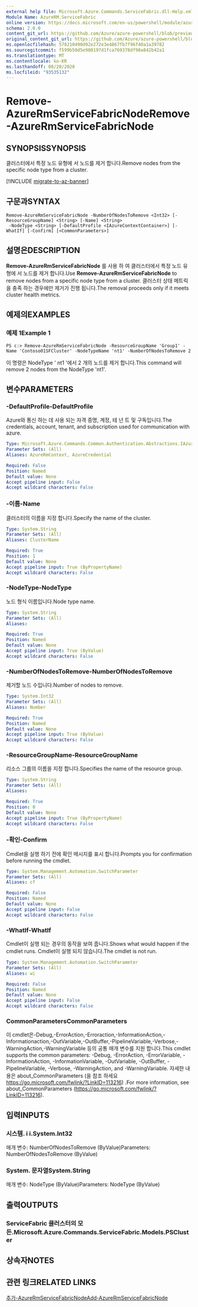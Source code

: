 ```yaml
---
external help file: Microsoft.Azure.Commands.ServiceFabric.dll-Help.xml
Module Name: AzureRM.ServiceFabric
online version: https://docs.microsoft.com/en-us/powershell/module/azurerm.servicefabric/remove-azurermservicefabricnode
schema: 2.0.0
content_git_url: https://github.com/Azure/azure-powershell/blob/preview/src/ResourceManager/ServiceFabric/Commands.ServiceFabric/help/Remove-AzureRmServiceFabricNode.md
original_content_git_url: https://github.com/Azure/azure-powershell/blob/preview/src/ResourceManager/ServiceFabric/Commands.ServiceFabric/help/Remove-AzureRmServiceFabricNode.md
ms.openlocfilehash: 578210490d92e272e3e4867fb7f96f40a1a39782
ms.sourcegitcommit: f599b50d5e980197d1fca769378df90a842b42a1
ms.translationtype: MT
ms.contentlocale: ko-KR
ms.lasthandoff: 08/20/2020
ms.locfileid: "93535132"
---
```

# <span data-ttu-id="0888d-101">Remove-AzureRmServiceFabricNode</span><span class="sxs-lookup"><span data-stu-id="0888d-101">Remove-AzureRmServiceFabricNode</span></span>

## <span data-ttu-id="0888d-102">SYNOPSIS</span><span class="sxs-lookup"><span data-stu-id="0888d-102">SYNOPSIS</span></span>
<span data-ttu-id="0888d-103">클러스터에서 특정 노드 유형에 서 노드를 제거 합니다.</span><span class="sxs-lookup"><span data-stu-id="0888d-103">Remove nodes from the specific node type from a cluster.</span></span>

[!INCLUDE [migrate-to-az-banner](../../includes/migrate-to-az-banner.md)]

## <span data-ttu-id="0888d-104">구문과</span><span class="sxs-lookup"><span data-stu-id="0888d-104">SYNTAX</span></span>

```
Remove-AzureRmServiceFabricNode -NumberOfNodesToRemove <Int32> [-ResourceGroupName] <String> [-Name] <String>
 -NodeType <String> [-DefaultProfile <IAzureContextContainer>] [-WhatIf] [-Confirm] [<CommonParameters>]
```

## <span data-ttu-id="0888d-105">설명은</span><span class="sxs-lookup"><span data-stu-id="0888d-105">DESCRIPTION</span></span>
<span data-ttu-id="0888d-106">**Remove-AzureRmServiceFabricNode** 를 사용 하 여 클러스터에서 특정 노드 유형에 서 노드를 제거 합니다.</span><span class="sxs-lookup"><span data-stu-id="0888d-106">Use **Remove-AzureRmServiceFabricNode** to remove nodes from a specific node type from a cluster.</span></span> <span data-ttu-id="0888d-107">클러스터 상태 메트릭을 충족 하는 경우에만 제거가 진행 됩니다.</span><span class="sxs-lookup"><span data-stu-id="0888d-107">The removal proceeds only if it meets cluster health metrics.</span></span>

## <span data-ttu-id="0888d-108">예제의</span><span class="sxs-lookup"><span data-stu-id="0888d-108">EXAMPLES</span></span>

### <span data-ttu-id="0888d-109">예제 1</span><span class="sxs-lookup"><span data-stu-id="0888d-109">Example 1</span></span>
```
PS c:> Remove-AzureRmServiceFabricNode -ResourceGroupName 'Group1' -Name 'Contoso01SFCluster' -NodeTypeName 'nt1' -NumberOfNodesToRemove 2
```

<span data-ttu-id="0888d-110">이 명령은 NodeType ' nt1 '에서 2 개의 노드를 제거 합니다.</span><span class="sxs-lookup"><span data-stu-id="0888d-110">This command will remove 2 nodes from the NodeType 'nt1'.</span></span>

## <span data-ttu-id="0888d-111">변수</span><span class="sxs-lookup"><span data-stu-id="0888d-111">PARAMETERS</span></span>

### <span data-ttu-id="0888d-112">-DefaultProfile</span><span class="sxs-lookup"><span data-stu-id="0888d-112">-DefaultProfile</span></span>
<span data-ttu-id="0888d-113">Azure와 통신 하는 데 사용 되는 자격 증명, 계정, 테 넌 트 및 구독입니다.</span><span class="sxs-lookup"><span data-stu-id="0888d-113">The credentials, account, tenant, and subscription used for communication with azure.</span></span>

```yaml
Type: Microsoft.Azure.Commands.Common.Authentication.Abstractions.IAzureContextContainer
Parameter Sets: (All)
Aliases: AzureRmContext, AzureCredential

Required: False
Position: Named
Default value: None
Accept pipeline input: False
Accept wildcard characters: False
```

### <span data-ttu-id="0888d-114">-이름</span><span class="sxs-lookup"><span data-stu-id="0888d-114">-Name</span></span>
<span data-ttu-id="0888d-115">클러스터의 이름을 지정 합니다.</span><span class="sxs-lookup"><span data-stu-id="0888d-115">Specify the name of the cluster.</span></span>

```yaml
Type: System.String
Parameter Sets: (All)
Aliases: ClusterName

Required: True
Position: 1
Default value: None
Accept pipeline input: True (ByPropertyName)
Accept wildcard characters: False
```

### <span data-ttu-id="0888d-116">-NodeType</span><span class="sxs-lookup"><span data-stu-id="0888d-116">-NodeType</span></span>
<span data-ttu-id="0888d-117">노드 형식 이름입니다.</span><span class="sxs-lookup"><span data-stu-id="0888d-117">Node type name.</span></span>

```yaml
Type: System.String
Parameter Sets: (All)
Aliases:

Required: True
Position: Named
Default value: None
Accept pipeline input: True (ByValue)
Accept wildcard characters: False
```

### <span data-ttu-id="0888d-118">-NumberOfNodesToRemove</span><span class="sxs-lookup"><span data-stu-id="0888d-118">-NumberOfNodesToRemove</span></span>
<span data-ttu-id="0888d-119">제거할 노드 수입니다.</span><span class="sxs-lookup"><span data-stu-id="0888d-119">Number of nodes to remove.</span></span>

```yaml
Type: System.Int32
Parameter Sets: (All)
Aliases: Number

Required: True
Position: Named
Default value: None
Accept pipeline input: True (ByValue)
Accept wildcard characters: False
```

### <span data-ttu-id="0888d-120">-ResourceGroupName</span><span class="sxs-lookup"><span data-stu-id="0888d-120">-ResourceGroupName</span></span>
<span data-ttu-id="0888d-121">리소스 그룹의 이름을 지정 합니다.</span><span class="sxs-lookup"><span data-stu-id="0888d-121">Specifies the name of the resource group.</span></span>

```yaml
Type: System.String
Parameter Sets: (All)
Aliases:

Required: True
Position: 0
Default value: None
Accept pipeline input: True (ByPropertyName)
Accept wildcard characters: False
```

### <span data-ttu-id="0888d-122">-확인</span><span class="sxs-lookup"><span data-stu-id="0888d-122">-Confirm</span></span>
<span data-ttu-id="0888d-123">Cmdlet을 실행 하기 전에 확인 메시지를 표시 합니다.</span><span class="sxs-lookup"><span data-stu-id="0888d-123">Prompts you for confirmation before running the cmdlet.</span></span>

```yaml
Type: System.Management.Automation.SwitchParameter
Parameter Sets: (All)
Aliases: cf

Required: False
Position: Named
Default value: None
Accept pipeline input: False
Accept wildcard characters: False
```

### <span data-ttu-id="0888d-124">-WhatIf</span><span class="sxs-lookup"><span data-stu-id="0888d-124">-WhatIf</span></span>
<span data-ttu-id="0888d-125">Cmdlet이 실행 되는 경우의 동작을 보여 줍니다.</span><span class="sxs-lookup"><span data-stu-id="0888d-125">Shows what would happen if the cmdlet runs.</span></span> <span data-ttu-id="0888d-126">Cmdlet이 실행 되지 않습니다.</span><span class="sxs-lookup"><span data-stu-id="0888d-126">The cmdlet is not run.</span></span>

```yaml
Type: System.Management.Automation.SwitchParameter
Parameter Sets: (All)
Aliases: wi

Required: False
Position: Named
Default value: None
Accept pipeline input: False
Accept wildcard characters: False
```

### <span data-ttu-id="0888d-127">CommonParameters</span><span class="sxs-lookup"><span data-stu-id="0888d-127">CommonParameters</span></span>
<span data-ttu-id="0888d-128">이 cmdlet은-Debug,-ErrorAction,-Erroraction,-InformationAction,-Informationaction,-OutVariable,-OutBuffer,-PipelineVariable,-Verbose,-WarningAction,-WarningVariable 등의 공통 매개 변수를 지원 합니다.</span><span class="sxs-lookup"><span data-stu-id="0888d-128">This cmdlet supports the common parameters: -Debug, -ErrorAction, -ErrorVariable, -InformationAction, -InformationVariable, -OutVariable, -OutBuffer, -PipelineVariable, -Verbose, -WarningAction, and -WarningVariable.</span></span> <span data-ttu-id="0888d-129">자세한 내용은 about_CommonParameters (을 참조 하세요 https://go.microsoft.com/fwlink/?LinkID=113216) .</span><span class="sxs-lookup"><span data-stu-id="0888d-129">For more information, see about_CommonParameters (https://go.microsoft.com/fwlink/?LinkID=113216).</span></span>

## <span data-ttu-id="0888d-130">입력</span><span class="sxs-lookup"><span data-stu-id="0888d-130">INPUTS</span></span>

### <span data-ttu-id="0888d-131">시스템. i i.</span><span class="sxs-lookup"><span data-stu-id="0888d-131">System.Int32</span></span>
<span data-ttu-id="0888d-132">매개 변수: NumberOfNodesToRemove (ByValue)</span><span class="sxs-lookup"><span data-stu-id="0888d-132">Parameters: NumberOfNodesToRemove (ByValue)</span></span>

### <span data-ttu-id="0888d-133">System. 문자열</span><span class="sxs-lookup"><span data-stu-id="0888d-133">System.String</span></span>
<span data-ttu-id="0888d-134">매개 변수: NodeType (ByValue)</span><span class="sxs-lookup"><span data-stu-id="0888d-134">Parameters: NodeType (ByValue)</span></span>

## <span data-ttu-id="0888d-135">출력</span><span class="sxs-lookup"><span data-stu-id="0888d-135">OUTPUTS</span></span>

### <span data-ttu-id="0888d-136">ServiceFabric 클러스터의 모든.</span><span class="sxs-lookup"><span data-stu-id="0888d-136">Microsoft.Azure.Commands.ServiceFabric.Models.PSCluster</span></span>

## <span data-ttu-id="0888d-137">상속자</span><span class="sxs-lookup"><span data-stu-id="0888d-137">NOTES</span></span>

## <span data-ttu-id="0888d-138">관련 링크</span><span class="sxs-lookup"><span data-stu-id="0888d-138">RELATED LINKS</span></span>

[<span data-ttu-id="0888d-139">추가-AzureRmServiceFabricNode</span><span class="sxs-lookup"><span data-stu-id="0888d-139">Add-AzureRmServiceFabricNode</span></span>](./Add-AzureRmServiceFabricNode.md) 
